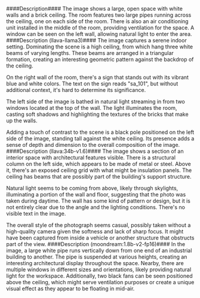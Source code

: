 ####Description####
The image shows a large, open space with white walls and a brick ceiling. The room features two large pipes running across the ceiling, one on each side of the room. There is also an air conditioning unit installed in the middle of the room, providing ventilation for the space. A window can be seen on the left wall, allowing natural light to enter the area.
####Description (llava-llama3)####
The image captures a serene indoor setting. Dominating the scene is a high ceiling, from which hang three white beams of varying lengths. These beams are arranged in a triangular formation, creating an interesting geometric pattern against the backdrop of the ceiling.

On the right wall of the room, there's a sign that stands out with its vibrant blue and white colors. The text on the sign reads "sa_101", but without additional context, it's hard to determine its significance.

The left side of the image is bathed in natural light streaming in from two windows located at the top of the wall. The light illuminates the room, casting soft shadows and highlighting the textures of the bricks that make up the walls.

Adding a touch of contrast to the scene is a black pole positioned on the left side of the image, standing tall against the white ceiling. Its presence adds a sense of depth and dimension to the overall composition of the image.
####Description (llava:34b-v1.6)####
The image shows a section of an interior space with architectural features visible. There is a structural column on the left side, which appears to be made of metal or steel. Above it, there's an exposed ceiling grid with what might be insulation panels. The ceiling has beams that are possibly part of the building's support structure.

Natural light seems to be coming from above, likely through skylights, illuminating a portion of the wall and floor, suggesting that the photo was taken during daytime. The wall has some kind of pattern or design, but it is not entirely clear due to the angle and the lighting conditions. There's no visible text in the image.

The overall style of the photograph seems casual, possibly taken without a high-quality camera given the softness and lack of sharp focus. It might have been captured from inside a vehicle or another structure that obstructs part of the view.
####Description (moondream:1.8b-v2-fp16)####
In the image, a large white pipe runs vertically down from one end of an industrial building to another. The pipe is suspended at various heights, creating an interesting architectural display throughout the space. Nearby, there are multiple windows in different sizes and orientations, likely providing natural light for the workspace. Additionally, two black fans can be seen positioned above the ceiling, which might serve ventilation purposes or create a unique visual effect as they appear to be floating in mid-air.
